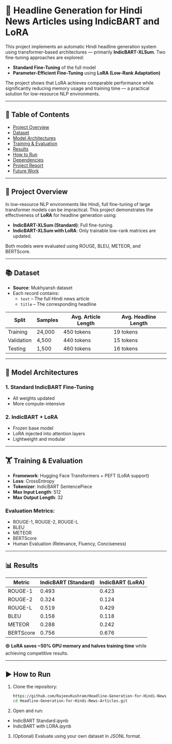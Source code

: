 # 📰 Headline Generation for Hindi News Articles using IndicBART and LoRA

This project implements an automatic Hindi headline generation system using transformer-based architectures — primarily **IndicBART-XLSum**. Two fine-tuning approaches are explored:
- **Standard Fine-Tuning** of the full model
- **Parameter-Efficient Fine-Tuning** using **LoRA (Low-Rank Adaptation)**

The project shows that LoRA achieves comparable performance while significantly reducing memory usage and training time — a practical solution for low-resource NLP environments.

---

## 📌 Table of Contents

- [Project Overview](#project-overview)
- [Dataset](#dataset)
- [Model Architectures](#model-architectures)
- [Training & Evaluation](#training--evaluation)
- [Results](#results)
- [How to Run](#how-to-run)
- [Dependencies](#dependencies)
- [Project Report](#project-report)
- [Future Work](#future-work)

---

## 📘 Project Overview

In low-resource NLP environments like Hindi, full fine-tuning of large transformer models can be impractical. This project demonstrates the effectiveness of **LoRA** for headline generation using:
- **IndicBART-XLSum (Standard)**: Full fine-tuning.
- **IndicBART-XLSum with LoRA**: Only trainable low-rank matrices are updated.

Both models were evaluated using ROUGE, BLEU, METEOR, and BERTScore.

---

## 📚 Dataset

- **Source**: Mukhyansh dataset
- Each record contains:
  - `text` – The full Hindi news article
  - `title` – The corresponding headline

| Split       | Samples | Avg. Article Length | Avg. Headline Length |
|-------------|---------|----------------------|------------------------|
| Training    | 24,000  | 450 tokens           | 19 tokens              |
| Validation  | 4,500   | 440 tokens           | 15 tokens              |
| Testing     | 1,500   | 460 tokens           | 16 tokens              |

---

## 🧠 Model Architectures

### 1. Standard IndicBART Fine-Tuning
- All weights updated
- More compute-intensive

### 2. IndicBART + LoRA
- Frozen base model
- LoRA injected into attention layers
- Lightweight and modular

---

## 🏋️ Training & Evaluation

- **Framework**: Hugging Face Transformers + PEFT (LoRA support)
- **Loss**: CrossEntropy
- **Tokenizer**: IndicBART SentencePiece
- **Max Input Length**: 512
- **Max Output Length**: 32

### Evaluation Metrics:
- ROUGE-1, ROUGE-2, ROUGE-L
- BLEU
- METEOR
- BERTScore
- Human Evaluation (Relevance, Fluency, Conciseness)

---

## 📊 Results

| Metric      | IndicBART (Standard) | IndicBART (LoRA) |
|-------------|----------------------|------------------|
| ROUGE-1     | 0.493                | 0.423            |
| ROUGE-2     | 0.324                | 0.124            |
| ROUGE-L     | 0.519                | 0.429            |
| BLEU        | 0.158                | 0.118            |
| METEOR      | 0.288                | 0.242            |
| BERTScore   | 0.756                | 0.676            |

🟢 **LoRA saves ~50% GPU memory and halves training time** while achieving competitive results.

---

## ▶️ How to Run

1. Clone the repository:
   ```bash
   https://github.com/RajeevKushram/Headline-Generation-for-Hindi-News-Articles.git
   cd Headline-Generation-for-Hindi-News-Articles.git

2. Open and run:
- IndicBART Standard.ipynb
- IndicBART with LORA.ipynb

3. (Optional) Evaluate using your own dataset in JSONL format.

